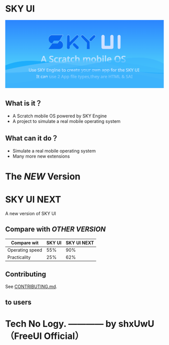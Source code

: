 # SKY UI

![SKYUI-Title](/SKYUI-Title.png)

## **What is it？**

*   A Scratch mobile OS powered by SKY Engine
*   A project to simulate a real mobile operating system

## **What can it do？**

* Simulate a real mobile operating system
* Many more new extensions

# The *NEW* Version

# SKY UI NEXT

A new version of SKY UI

## Compare with *OTHER VERSION*

|Compare wit|SKY UI|SKY UI NEXT|
|-----------|-----------|-----------|
|Operating speed|55%|90%|
|Practicality|25%|62%|

## Contributing

See [CONTRIBUTING.md](CONTRIBUTING.md).

## to users

# Tech No Logy.  ———— by shxUwU（FreeUI Official）
